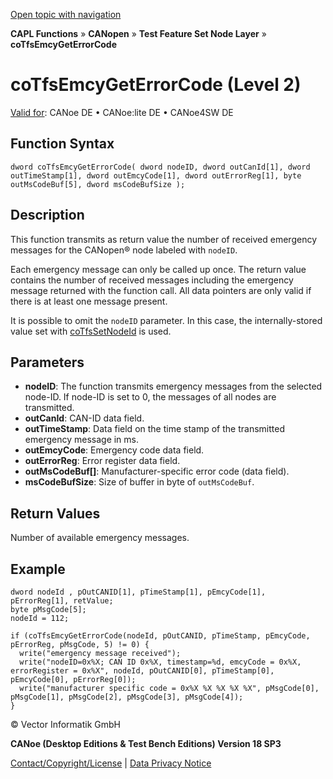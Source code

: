 [Open topic with navigation](../../../../../../CANoeDEFamily.htm#Topics/CAPLFunctions/CANopen/NodeLayerTFS/Functions/CAPLfunctionCoTfsEmcyGetErrorCode.md)

**CAPL Functions** » **CANopen** » **Test Feature Set Node Layer** » **coTfsEmcyGetErrorCode**

# coTfsEmcyGetErrorCode (Level 2)

[Valid for](../../../../Shared/FeatureAvailability.md): CANoe DE • CANoe:lite DE • CANoe4SW DE

## Function Syntax

```plaintext
dword coTfsEmcyGetErrorCode( dword nodeID, dword outCanId[1], dword outTimeStamp[1], dword outEmcyCode[1], dword outErrorReg[1], byte outMsCodeBuf[5], dword msCodeBufSize );
```

## Description

This function transmits as return value the number of received emergency messages for the CANopen® node labeled with `nodeID`.

Each emergency message can only be called up once. The return value contains the number of received messages including the emergency message returned with the function call. All data pointers are only valid if there is at least one message present.

It is possible to omit the `nodeID` parameter. In this case, the internally-stored value set with [coTfsSetNodeId](CAPLfunctionCoTfsSetNodeId.md) is used.

## Parameters

- **nodeID**: The function transmits emergency messages from the selected node-ID. If node-ID is set to 0, the messages of all nodes are transmitted.
- **outCanId**: CAN-ID data field.
- **outTimeStamp**: Data field on the time stamp of the transmitted emergency message in ms.
- **outEmcyCode**: Emergency code data field.
- **outErrorReg**: Error register data field.
- **outMsCodeBuf[]**: Manufacturer-specific error code (data field).
- **msCodeBufSize**: Size of buffer in byte of `outMsCodeBuf`.

## Return Values

Number of available emergency messages.

## Example

```plaintext
dword nodeId , pOutCANID[1], pTimeStamp[1], pEmcyCode[1], pErrorReg[1], retValue;
byte pMsgCode[5];
nodeId = 112;

if (coTfsEmcyGetErrorCode(nodeId, pOutCANID, pTimeStamp, pEmcyCode, pErrorReg, pMsgCode, 5) != 0) {
  write("emergency message received");
  write("nodeID=0x%X; CAN ID 0x%X, timestamp=%d, emcyCode = 0x%X, errorRegister = 0x%X", nodeId, pOutCANID[0], pTimeStamp[0], pEmcyCode[0], pErrorReg[0]);
  write("manufacturer specific code = 0x%X %X %X %X %X", pMsgCode[0], pMsgCode[1], pMsgCode[2], pMsgCode[3], pMsgCode[4]);
}
```

© Vector Informatik GmbH

**CANoe (Desktop Editions & Test Bench Editions) Version 18 SP3**

[Contact/Copyright/License](../../../../Shared/ContactCopyrightLicense.md) | [Data Privacy Notice](https://www.vector.com/int/en/company/get-info/privacy-policy/)
